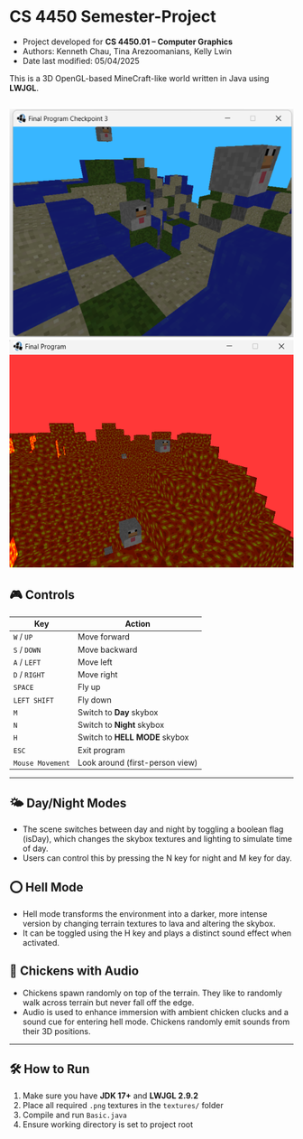 # CS 4450 Semester-Project
- Project developed for **CS 4450.01 – Computer Graphics**
- Authors: Kenneth Chau, Tina Arezoomanians, Kelly Lwin
- Date last modified: 05/04/2025

This is a 3D OpenGL-based MineCraft-like world written in Java using **LWJGL**.

![Program Screenshot](https://github.com/tinaarezoomanian/Semester-Project/blob/main/screenshots/screenshot1.png)
![Program Screenshot](https://github.com/tinaarezoomanian/Semester-Project/blob/main/screenshots/screenshot3.png)
---

## 🎮 Controls

| Key                | Action                                     |
|--------------------|---------------------------------------------|
| `W` / `UP`         | Move forward                                |
| `S` / `DOWN`       | Move backward                               |
| `A` / `LEFT`       | Move left                                   |
| `D` / `RIGHT`      | Move right                                  |
| `SPACE`            | Fly up                                      |
| `LEFT SHIFT`       | Fly down                                    |
| `M`                | Switch to **Day** skybox                    |
| `N`                | Switch to **Night** skybox                  |
| `H`                | Switch to **HELL MODE** skybox              |
| `ESC`              | Exit program                                |
| `Mouse Movement`   | Look around (first-person view)             |

---

## 🌤️ Day/Night Modes

- The scene switches between day and night by toggling a boolean flag (isDay), which changes the skybox textures and lighting to simulate time of day. 
- Users can control this by pressing the N key for night and M key for day.

## ⭕ Hell Mode

- Hell mode transforms the environment into a darker, more intense version by changing terrain textures to lava and altering the skybox. 
- It can be toggled using the H key and plays a distinct sound effect when activated.

## 🐔 Chickens with Audio

- Chickens spawn randomly on top of the terrain. They like to randomly walk across terrain but never fall off the edge.
- Audio is used to enhance immersion with ambient chicken clucks and a sound cue for entering hell mode. Chickens randomly emit sounds from their 3D positions.

---

## 🛠 How to Run

1. Make sure you have **JDK 17+** and **LWJGL 2.9.2**
2. Place all required `.png` textures in the `textures/` folder
3. Compile and run `Basic.java`
4. Ensure working directory is set to project root
